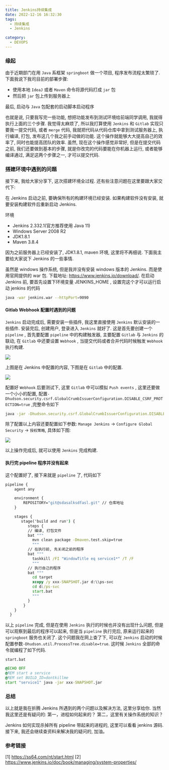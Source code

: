 ```yaml
---
title: Jenkins持续集成
date: 2022-12-16 16:32:30
tags:
  - 持续集成
  - Jenkins

category:
  - DEVOPS
---
```


### 缘起

由于近期部门在用 `Java` 系框架 `springboot` 做一个项目, 程序发布流程太繁琐了. 下面我说下我司目前的部署步骤:

- 使用本地 `IdeaJ` 或者 `Maven` 命令将源代码打成 `jar` 包
- 然后把 `jar` 包上传到服务器上

最后, 启动与 `Java` 包配套的启动脚本启动程序

也就是说, 只要我写完一些功能, 想把功能发布到测试环境给前端同学调用, 我就得执行上面的三个步骤. 我觉得太麻烦了, 所以我打算使用 `Jenkins` 和 `Gitlab` 实现只要我一提交代码, 或者 `merge` 代码, 我就把代码从代码仓库中拿到测试服务器上, 执行编译, 打包, 发布这几个我之前手动做的功能. 这个操作就能够大大提高自己的效率了, 同时也能提高团队的效率. 虽然, 现在这个操作感觉非常好, 但是在提交代码之前, 我们还要做到基本的步骤, 就是你改完的代码要能在你机器上运行, 或者能够编译通过, 满足这两个步骤之一, 才可以提交代码.

### 搭建环境中遇到的问题

接下来, 我给大家分享下, 这次搭建环境全过程. 还有些注意问题在这里要跟大家交代下:

在 Jenkins 启动之前, 要确保所有的构建环境已经安装. 如果构建软件没有安装, 就要安装构建软件后重新启动 Jenkins.

环境

- Jenkins 2.332.1(官方推荐使用 Java 11)
- Windows Server 2008 R2
- JDK1.8.1
- Maven 3.8.4

因为之前服务器上已经安装了, JDK1.8.1, maven 环境, 这里将不再细说. 下面我主要给大家说下 Jenkins 的一些事情.

虽然是 windows 操作系统, 但是我并没有安装 windows 版本的 Jenkins. 而是使用官网提供的 war 包. 下载地址: https://www.jenkins.io/download/. 在启动 Jenkins 前, 要首先设置下环境变量 JENKINS_HOME , 设置完这个才可以运行启动 jenkins 的代码

```sh
java -war jenkins.war --httpPort=9090
```

#### Gitlab Webhook 配置时遇到的问题

`Jenkins` 启动完成后, 需要安装一些插件, 我这里直接使用 `Jenkins` 默认安装的一些插件. 安装完后, 创建用户, 登录进入 `Jenkins` 就好了. 这是首先要创建一个 `pipeline` , 首先要配置 `pipeline` 中的构建触发器, 主要配置 `Gitlab` 与 `Jenkins` 的联动, 在 `Gitlab` 中还要设置 `Webhook` , 当提交代码或者合并代码时候触发 `Webhook` 执行构建.

![](https://res.cloudinary.com/dnxgtp45y/image/upload/v1671715145/blog/jenkins/01_bybbjb.png)

上图是在 Jenkins 中配置的内容, 下图是在 `Gitlab` 中的配置.

![](https://res.cloudinary.com/dnxgtp45y/image/upload/v1671715146/blog/jenkins/02_lvu51a.png)

配置好 `Webhook` 后要测试下, 这里 `Gitlab` 中可以模拟 `Push events` , 这里还要做一个小小的配置, 配置`-Dhudson.security.csrf.GlobalCrumbIssuerConfiguration.DISABLE_CSRF_PROTECTION=true` ,完整命令如下

```sh
java -jar -Dhudson.security.csrf.GlobalCrumbIssuerConfiguration.DISABLE_CSRF_PROTECTION=true jenkins.war --httpPort=9090
```

除了配置以上内容还要配置如下参数: `Manage Jenkins` → `Configure Global Security` → `授权策略`, 具体如下图:

![](https://res.cloudinary.com/dnxgtp45y/image/upload/v1671715145/blog/jenkins/03_fdkt4c.png)

以上操作完成后, 就可以使用 `Jenkins` 完成构建.

#### 执行完 pipeline 程序并没有起来

这个配置好了, 接下来就是 `pipeline` 了, 代码如下

```bat
pipeline {
    agent any

    environment {
        REPOSITORY="git@sdasalksdfasl.git" // 仓库地址
    }

    stages {
       stage('build and run') {
          steps {
          // 编译, 打包文件
          bat """
            mvn clean package -Dmaven.test.skip=true
            """
          // 在执行前, 先关闭之前的程序
          bat """
            taskkill /FI "WindowTitle eq service1*" /T /F
            """
          // 执行自己的程序
          bat """
            cd target
            xcopy /y xxx-SNAPSHOT.jar d:\\ps-svc
            cd d:/ps-svc
            start.bat
            """
          }
        }
    }
  }
```

以上 `pipeline` 完成, 但是在使用 `Jenkins` 执行的时候也并没有出现什么问题, 但是可以观察到最后的程序可以起来, 但是当 `pipeline` 执行完后, 原来运行起来的 `springboot` 服务也关闭了. 这个问题我在网上查了下, 可以在 `Jenkins` 启动的时候配置参数`-Dhudson.util.ProcessTree.disable=true`. 这时候 `Jenkins` 全部的命令就编程了如下代码.

`start.bat`

```bat
@ECHO OFF
@REM start a service
@REM set BUILD_ID=dontkillme
start "service1" java -jar xxx-SNAPSHOT.jar
```

### 总结

以上就是我在折腾 Jenkins 所遇到的两个问题以及解决方法, 这里分享给你. 当然我这里还是有疑问的:
第一，进程如何起来的？
第二，这里有关操作系统的知识？

Jenkins 如何实现杀掉所有 pipeline 带起来的进程的, 这里可以看看 jenkins 源码.
接下来, 我还会继续查资料来解决我的疑问的, 加油。

### 参考链接

[1] https://ss64.com/nt/start.html
[2] https://www.jenkins.io/doc/book/managing/system-properties/
